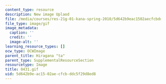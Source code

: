 ```yaml
---
content_type: resource
description: New image Uplaod
file: /media/courses/res-21g-01-kana-spring-2010/5d642b9eac1502aecfcbddc5f29d8ed8_0431.gif
file_type: image/gif
image_metadata:
  caption: ''
  credit: ''
  image-alt: ''
learning_resource_types: []
ocw_type: OCWImage
parent_title: Hiragana "ta"
parent_type: SupplementalResourceSection
resourcetype: Image
title: 0431.gif
uid: 5d642b9e-ac15-02ae-cfcb-ddc5f29d8ed8
---
```

